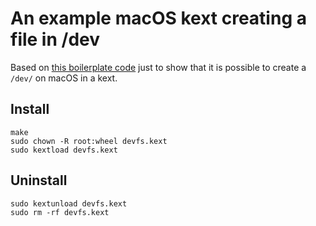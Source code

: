 # An example macOS kext creating a file in /dev

Based on [this boilerplate code](https://github.com/droe/example.kext) just to show that it is possible to create a `/dev/` on macOS in a kext.

## Install

```
make
sudo chown -R root:wheel devfs.kext
sudo kextload devfs.kext
```

## Uninstall

```
sudo kextunload devfs.kext
sudo rm -rf devfs.kext
```
